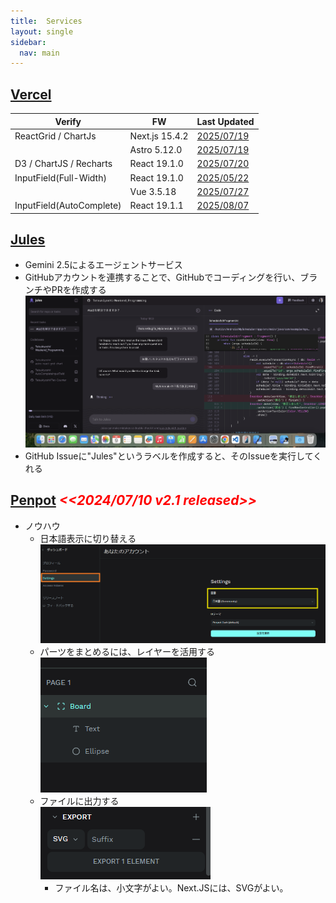 ```yaml
---
title:  Services
layout: single
sidebar:
  nav: main
---
```


##  [Vercel](https://vercel.com/)

  |Verify                   |FW              |Last Updated
  |-------------------------|----------------|----------
  |ReactGrid / ChartJs      |Next.js 15.4.2  |[2025/07/19](https://next-grid-chart.vercel.app/)
  |                         |Astro 5.12.0    |[2025/07/19](https://astro-react-grid-chart.vercel.app/)
  |D3 / ChartJS / Recharts  |React 19.1.0    |[2025/07/20](https://graph-libraries.vercel.app/)
  |InputField(Full-Width)   |React 19.1.0    |[2025/05/22](https://ya-full-width-input-field.vercel.app/)
  |                         |Vue 3.5.18      |[2025/07/27](https://ya-full-width-input-field-for-vue.vercel.app/)
  |InputField(AutoComplete) |React 19.1.1    |[2025/08/07](https://auto-complete-input-field.vercel.app/)

##  [Jules](https://jules.google.com/)

- Gemini 2.5によるエージェントサービス
- GitHubアカウントを連携することで、GitHubでコーディングを行い、ブランチやPRを作成する
  ![Jules Agent](/images/Services/20250809_Jules.png)
- GitHub Issueに"Jules"というラベルを作成すると、そのIssueを実行してくれる

##  [Penpot](https://design.penpot.app/) <span style="color: red;">*<<2024/07/10 v2.1 released>>*</span>
  - ノウハウ
    - 日本語表示に切り替える<BR />
      ![Setting](/images/Penpot/20240421_Setting.png)
    - パーツをまとめるには、レイヤーを活用する<BR />
      ![Layer](/images/Penpot/20240421_Layer.png)
    - ファイルに出力する<BR />
      ![Export](/images/Penpot/20240421_Export.png)
      - ファイル名は、小文字がよい。Next.JSには、SVGがよい。
